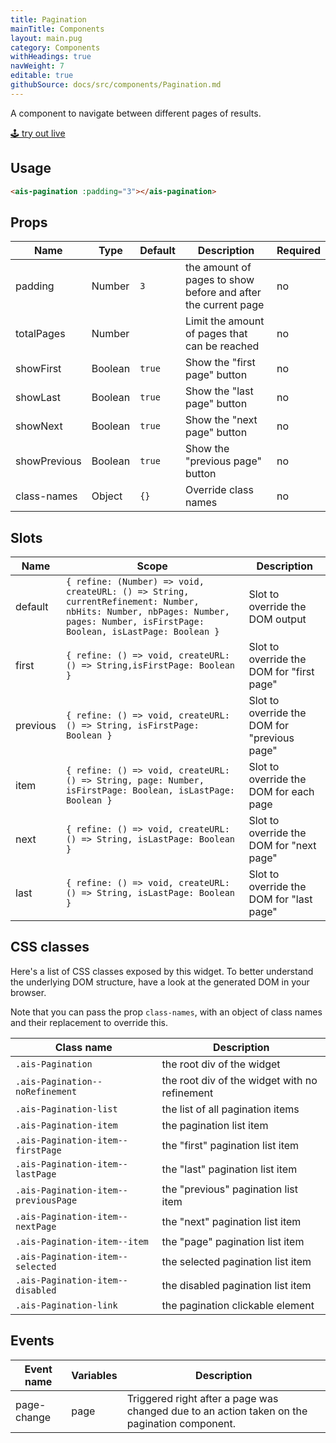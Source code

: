 ```yaml
---
title: Pagination
mainTitle: Components
layout: main.pug
category: Components
withHeadings: true
navWeight: 7
editable: true
githubSource: docs/src/components/Pagination.md
---
```


A component to navigate between different pages of results.

<a class="btn btn-static-theme" href="stories/?selectedKind=Pagination">🕹 try out live</a>

## Usage

```html
<ais-pagination :padding="3"></ais-pagination>
```

## Props

Name | Type | Default | Description | Required
---|---|---|---|---
padding | Number | `3` | the amount of pages to show before and after the current page | no
totalPages | Number | | Limit the amount of pages that can be reached | no
showFirst | Boolean | `true` | Show the "first page" button | no
showLast | Boolean | `true` | Show the "last page" button | no
showNext | Boolean | `true` | Show the "next page" button | no
showPrevious | Boolean | `true` | Show the "previous page" button | no
class-names | Object | `{}` | Override class names | no

## Slots

Name | Scope | Description
---|---|---
default | `{ refine: (Number) => void, createURL: () => String, currentRefinement: Number, nbHits: Number, nbPages: Number, pages: Number, isFirstPage: Boolean, isLastPage: Boolean }` | Slot to override the DOM output
first | `{ refine: () => void, createURL: () => String,isFirstPage: Boolean }` | Slot to override the DOM for "first page"
previous | `{ refine: () => void, createURL: () => String, isFirstPage: Boolean }` | Slot to override the DOM for "previous page"
item | `{ refine: () => void, createURL: () => String, page: Number, isFirstPage: Boolean, isLastPage: Boolean }` | Slot to override the DOM for each page
next | `{ refine: () => void, createURL: () => String, isLastPage: Boolean }` | Slot to override the DOM for "next page"
last | `{ refine: () => void, createURL: () => String, isLastPage: Boolean }` | Slot to override the DOM for "last page"


## CSS classes

Here's a list of CSS classes exposed by this widget. To better understand the underlying
DOM structure, have a look at the generated DOM in your browser.

Note that you can pass the prop `class-names`, with an object of class names and their replacement to override this.

Class name | Description
---|---
`.ais-Pagination` | the root div of the widget
`.ais-Pagination--noRefinement` | the root div of the widget with no refinement
`.ais-Pagination-list` | the list of all pagination items
`.ais-Pagination-item` | the pagination list item
`.ais-Pagination-item--firstPage` | the "first" pagination list item
`.ais-Pagination-item--lastPage` | the "last" pagination list item
`.ais-Pagination-item--previousPage` | the "previous" pagination list item
`.ais-Pagination-item--nextPage` | the "next" pagination list item
`.ais-Pagination-item--item` | the "page" pagination list item
`.ais-Pagination-item--selected` | the selected pagination list item
`.ais-Pagination-item--disabled` | the disabled pagination list item
`.ais-Pagination-link` | the pagination clickable element

## Events

Event name | Variables | Description
---|---|---
page-change | page | Triggered right after a page was changed due to an action taken on the pagination component.
